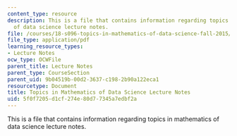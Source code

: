 ```yaml
---
content_type: resource
description: This is a file that contains information regarding topics in mathematics
  of data science lecture notes.
file: /courses/18-s096-topics-in-mathematics-of-data-science-fall-2015/5f0f7205d1cf274e80d77345a7edbf2a_MIT18_S096F15_TenLec.pdf
file_type: application/pdf
learning_resource_types:
- Lecture Notes
ocw_type: OCWFile
parent_title: Lecture Notes
parent_type: CourseSection
parent_uid: 9b04519b-00d2-3637-c198-2b90a122eca1
resourcetype: Document
title: Topics in Mathematics of Data Science Lecture Notes
uid: 5f0f7205-d1cf-274e-80d7-7345a7edbf2a
---
```

This is a file that contains information regarding topics in mathematics of data science lecture notes.

